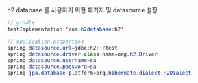 h2 database 를 사용하기 위한 패키지 및 datasource 설정  
```java
// gradle
testImplementation 'com.h2database:h2'

// application.properties
spring.datasource.url=jdbc:h2:~/test
spring.datasource.driver-class-name=org.h2.Driver
spring.datasource.username=sa
spring.datasource.password=sa
spring.jpa.database-platform=org.hibernate.dialect.H2Dialect
```